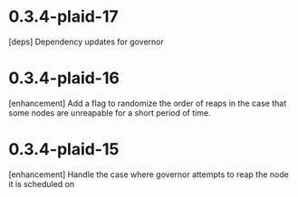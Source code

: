 # 0.3.4-plaid-17

[deps] Dependency updates for governor

# 0.3.4-plaid-16

[enhancement] Add a flag to randomize the order of reaps in the case that some
nodes are unreapable for a short period of time.

# 0.3.4-plaid-15

[enhancement] Handle the case where governor attempts to reap the node it is scheduled on
